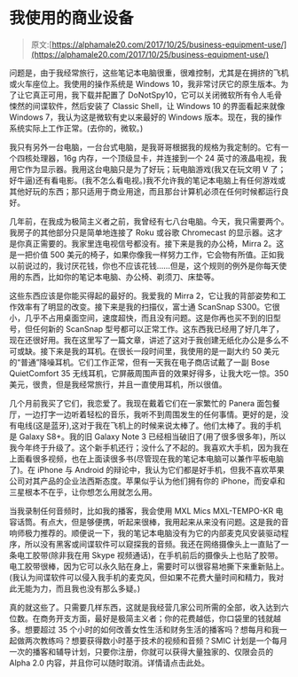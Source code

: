 # 我使用的商业设备

> 原文:[https://alphamale20.com/2017/10/25/business-equipment-use/](https://alphamale20.com/2017/10/25/business-equipment-use/)

问题是，由于我经常旅行，这些笔记本电脑很重，很难控制，尤其是在拥挤的飞机或火车座位上。我使用的操作系统是 Windows 10，我非常讨厌它的原生版本。为了让它真正可用，我下载并配置了 DoNotSpy10，它可以关闭微软所有令人毛骨悚然的间谍软件，然后安装了 Classic Shell，让 Windows 10 的界面看起来就像 Windows 7，我认为这是微软有史以来最好的 Windows 版本。现在，我的操作系统实际上工作正常。(去你的，微软。)

我只有另外一台电脑，一台台式电脑，是我哥哥根据我的规格为我定制的。它有一个四核处理器，16g 内存，一个顶级显卡，并连接到一个 24 英寸的液晶电视，我用它作为显示器。我用这台电脑只是为了好玩；玩电脑游戏(我又在玩文明 V 了；好牛逼)还有看电影。(我不怎么看电视。)我不允许我的笔记本电脑上有任何游戏或其他好玩的东西；那只适用于商业用途，而且那台计算机必须在任何时候都运行良好。

几年前，在我成为极简主义者之前，我曾经有七八台电脑。今天，我只需要两个。我房子的其他部分只是简单地连接了 Roku 或谷歌 Chromecast 的显示器。这才是你真正需要的。我家里连电视信号都没有。接下来是我的办公椅，Mirra 2。这是一把价值 500 美元的椅子，如果你像我一样努力工作，它会物有所值。正如我以前说过的，我讨厌花钱，你也不应该花钱……但是，这个规则的例外是你每天使用的东西，比如你的笔记本电脑、办公椅、剃须刀、床垫等。

这些东西应该是你能买得起的最好的。我爱我的 Mirra 2，它让我的背部姿势和工作效率有了明显的改变。接下来是我的扫描仪，富士通 ScanSnap S300。它很小，几乎不占用桌面空间，速度超快，而且没有问题。这是你再也买不到的旧型号，但任何新的 ScanSnap 型号都可以正常工作。这东西我已经用了好几年了，现在还很好用。我在这里写了一篇文章，讲述了这对于我创建无纸化办公是多么不可或缺。接下来是我的耳机。在很长一段时间里，我使用的是一副大约 50 美元的“普通”降噪耳机。它们工作正常，但有一天我在电子商店试戴了一副 Bose QuietComfort 35 无线耳机，它屏蔽周围声音的效果好得多，让我大吃一惊。350 美元，很贵，但是我经常旅行，并且一直使用耳机，所以很值。

几个月前我买了它们，我恋爱了。我现在戴着它们在一家繁忙的 Panera 面包餐厅，一边打字一边听着轻松的音乐，我听不到周围发生的任何事情。更好的是，没有电线(这是蓝牙),这对于我在飞机上的时候来说太棒了。他们太棒了。我的手机是 Galaxy S8+。我的旧 Galaxy Note 3 已经相当破旧了(用了很多很多年)，所以我今年终于升级了。这个新手机还行；没什么了不起的。我喜欢大手机，因为我在上面看很多视频，也在上面读很多书(尽管现在我的笔记本电脑可以兼作平板电脑了)。在 iPhone 与 Android 的辩论中，我认为它们都是好手机，但我不喜欢苹果公司对其产品的企业法西斯态度。苹果似乎认为他们拥有你的 iPhone，而安卓和三星根本不在乎，让你想怎么用就怎么用。

当我录制任何音频时，比如我的播客，我会使用 MXL Mics MXL-TEMPO-KR 电容话筒。有点大，但是够便携，听起来很棒，我用起来从来没有问题。这是我的音响师极力推荐的。顺便说一下，我的笔记本电脑没有为它的内部麦克风安装驱动程序，所以没有黑客或间谍软件可以窥探我的音频。我还在网络摄像头上一直贴了一条电工胶带(除非我在用 Skype 视频通话)，在手机前后的摄像头上也贴了胶带。电工胶带很棒，因为它可以永久贴在身上，需要时可以很容易地撕下来重新贴上。(我认为间谍软件可以侵入我手机的麦克风，但如果不花费大量时间和精力，我对此无能为力，而且我也没有那么多疑。)

真的就这些了。只需要几样东西，这就是我经营几家公司所需的全部，收入达到六位数。在商务开支方面，最好是极简主义者；你的花费越低，你口袋里的钱就越多。想要超过 35 个小时的如何改善女性生活和财务生活的播客吗？想每月和我一起做两次教练吗？想要获得数小时基于技术的视频和音频？SMIC 计划是一个每月一次的播客和辅导计划，只要你注册，你就可以获得大量独家的、仅限会员的 Alpha 2.0 内容，并且你可以随时取消。详情请点击此处。